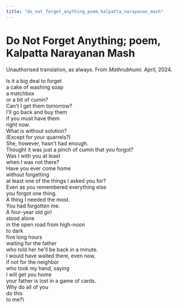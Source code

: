 ```yaml
---
title: "do_not_forget_anything_poem_kalpatta_narayanan_mash"
---
```


# Do Not Forget Anything; poem, Kalpatta Narayanan Mash

Unauthorised translation, as always. From *Mathrubhumi*. April, 2024.

Is it a big deal to forget\
a cake of washing soap\
a matchbox\
or a bit of cumin?\
Can't I get them tomorrow?\
I'll go back and buy them\
if you must have them\
right now.\
What is without solution?\
(Except for your quarrels?)\
She, however, hasn't had enough.\
Thought it was just a pinch of cumin that you forgot?\
Was I with you at least\
when I was not there?\
Have you ever come home\
without forgetting\
at least one of the things I asked you for?\
Even as you remembered everything else\
you forgot one thing.\
A thing I needed the most.\
You had forgotten me.\
A four-year old girl\
stood alone\
in the open road from high-noon\
to dark\
five long hours\
waiting for the father\
who told her he'll be back in a minute.\
I would have waited there, even now,\
if not for the neighbor\
who took my hand, saying\
I will get you home\
your father is lost in a game of cards.\
Why do all of you\
do this\
to me?\
